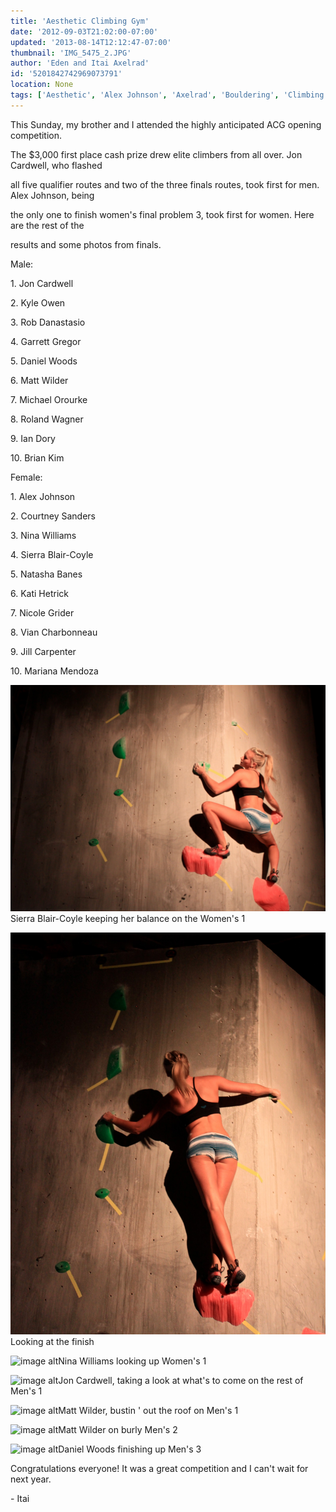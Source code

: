 ```yaml
---
title: 'Aesthetic Climbing Gym'
date: '2012-09-03T21:02:00-07:00'
updated: '2013-08-14T12:12:47-07:00'
thumbnail: 'IMG_5475_2.JPG'
author: 'Eden and Itai Axelrad'
id: '5201842742969073791'
location: None
tags: ['Aesthetic', 'Alex Johnson', 'Axelrad', 'Bouldering', 'Climbing', 'Competition', 'Daniel Woods', 'hot', 'Matt Wilder', 'Nina Williams', 'Sierra Blair Coyle']
---
```


This Sunday, my brother and I attended the highly anticipated ACG opening competition.

The $3,000 first place cash prize drew elite climbers from all over. Jon Cardwell, who flashed

all five qualifier routes and two of the three finals routes, took first for men. Alex Johnson, being

the only one to finish women's final problem 3, took first for women. Here are the rest of the

results and some photos from finals.

Male:

1\. Jon Cardwell

2\. Kyle Owen

3\. Rob Danastasio

4\. Garrett Gregor

5\. Daniel Woods

6\. Matt Wilder

7\. Michael Orourke

8\. Roland Wagner

9\. Ian Dory

10\. Brian Kim

Female:

1\. Alex Johnson

2\. Courtney Sanders

3\. Nina Williams

4\. Sierra Blair-Coyle

5\. Natasha Banes

6\. Kati Hetrick

7\. Nicole Grider

8\. Vian Charbonneau

9\. Jill Carpenter

10\. Mariana Mendoza 

![image alt](/images/IMG_5475_2.JPG)Sierra Blair-Coyle keeping her balance on the Women's 1

![image alt](/images/IMG_5477.jpg)Looking at the finish

![image alt](/images/IMG_5493.JPG)Nina Williams looking up Women's 1

![image alt](/images/IMG_5537.JPG)Jon Cardwell, taking a look at what's to come on the rest of Men's 1

![image alt](/images/IMG_5517.JPG)Matt Wilder, bustin ' out the roof on Men's 1

![image alt](/images/IMG_5533.JPG)Matt Wilder on burly Men's 2

![image alt](/images/IMG_5512.jpg)Daniel Woods finishing up Men's 3

Congratulations everyone! It was a great competition and I can't wait for next year.

\- Itai

